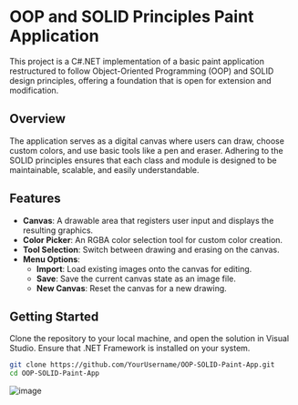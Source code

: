 # OOP and SOLID Principles Paint Application

This project is a C#.NET implementation of a basic paint application restructured to follow Object-Oriented Programming (OOP) and SOLID design principles, offering a foundation that is open for extension and modification.

## Overview

The application serves as a digital canvas where users can draw, choose custom colors, and use basic tools like a pen and eraser. Adhering to the SOLID principles ensures that each class and module is designed to be maintainable, scalable, and easily understandable.

## Features

- **Canvas**: A drawable area that registers user input and displays the resulting graphics.
- **Color Picker**: An RGBA color selection tool for custom color creation.
- **Tool Selection**: Switch between drawing and erasing on the canvas.
- **Menu Options**:
  - **Import**: Load existing images onto the canvas for editing.
  - **Save**: Save the current canvas state as an image file.
  - **New Canvas**: Reset the canvas for a new drawing.

## Getting Started

Clone the repository to your local machine, and open the solution in Visual Studio. Ensure that .NET Framework is installed on your system.

```bash
git clone https://github.com/YourUsername/OOP-SOLID-Paint-App.git
cd OOP-SOLID-Paint-App
```

![image](https://github.com/AngAnda/PaintApplication/assets/61116472/e52ce4f2-eae4-4ffd-a166-df0da77b9c3a)


